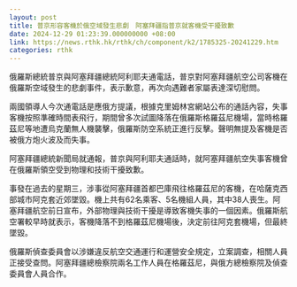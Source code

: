 ```yaml
---
layout: post
title: 普京形容客機於俄空域發生悲劇　阿塞拜疆指普京就客機受干擾致歉
date: 2024-12-29 01:23:39.000000000 +08:00
link: https://news.rthk.hk/rthk/ch/component/k2/1785325-20241229.htm
categories: rthk
---
```


俄羅斯總統普京與阿塞拜疆總統阿利耶夫通電話，普京對阿塞拜疆航空公司客機在俄羅斯空域發生的悲劇事件，表示歉意，再次向遇難者家屬表達深切慰問。

兩國領導人今次通電話是應俄方提議，根據克里姆林宮網站公布的通話內容，失事客機按照準確時間表飛行，期間曾多次試圖降落在俄羅斯格羅茲尼機場，當時格羅茲尼等地遭烏克蘭無人機襲擊，俄羅斯防空系統正進行反擊。聲明無提及客機是否被俄方炮火波及而失事。

阿塞拜疆總統新聞局就通報，普京與阿利耶夫通話時，就阿塞拜疆航空失事客機曾在俄羅斯領空受到物理和技術干擾致歉。

事發在過去的星期三，涉事從阿塞拜疆首都巴庫飛往格羅茲尼的客機，在哈薩克西部城市阿克套近郊墜毀。機上共有62名乘客、5名機組人員，其中38人喪生。阿塞拜疆航空前日宣布，外部物理與技術干擾是導致客機失事的一個因素。俄羅斯航空署較早時就表示，客機降落不到格羅茲尼機場後，決定前往阿克套機場，但最終墜毀。

俄羅斯偵查委員會以涉嫌違反航空交通運行和運營安全規定，立案調查，相關人員正接受查問。阿塞拜疆總檢察院兩名工作人員在格羅茲尼，與俄方總檢察院及偵查委員會人員合作。
